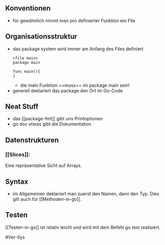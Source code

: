 ## Konventionen

- für gewöhnlich nimmt man pro definierter Funktion ein File
## Organisationsstruktur

- das package system wird immer am Anfang des Files definiert
	```
	<file main>
	package main 

	func main(){
	}
	```
	- die main Funktion ==muss== im package main sein!
- generell deklariert das package den Ort im Go-Code
## Neat Stuff

- das [[package-fmt]] gibt uns Printoptionen
- go doc etwas gibt die Dokumentation

## Datenstrukturen
### [[Slices]]:
Eine repräsentative Sicht auf Arrays.

## Syntax
- im Allgemeinen deklariert man zuerst den Namen, dann den Typ. Dies gilt auch für [[Methoden-in-go]].
## Testen

[[Testen-in-go]] ist relativ leicht und wird mit dem Befehl go test <Verzeichnis> realisiert.

#Ver-Sys 